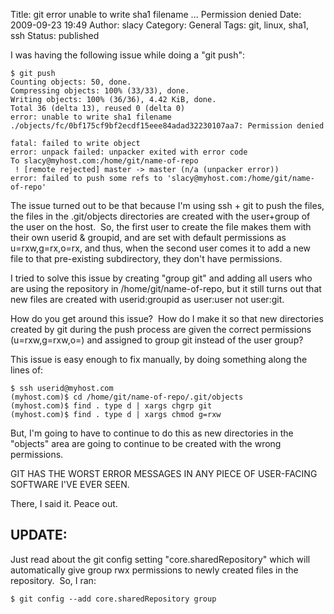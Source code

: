 Title: git error unable to write sha1 filename ... Permission denied
Date: 2009-09-23 19:49
Author: slacy
Category: General
Tags: git, linux, sha1, ssh
Status: published

I was having the following issue while doing a "git push":

    $ git push
    Counting objects: 50, done.
    Compressing objects: 100% (33/33), done.
    Writing objects: 100% (36/36), 4.42 KiB, done.
    Total 36 (delta 13), reused 0 (delta 0)
    error: unable to write sha1 filename ./objects/fc/0bf175cf9bf2ecdf15eee84adad32230107aa7: Permission denied

    fatal: failed to write object
    error: unpack failed: unpacker exited with error code
    To slacy@myhost.com:/home/git/name-of-repo
     ! [remote rejected] master -> master (n/a (unpacker error))
    error: failed to push some refs to 'slacy@myhost.com:/home/git/name-of-repo'

The issue turned out to be that because I'm using ssh + git to push the
files, the files in the .git/objects directories are created with the
user+group of the user on the host.  So, the first user to create the
file makes them with their own userid & groupid, and are set with
default permissions as u=rxw,g=rx,o=rx, and thus, when the second user
comes it to add a new file to that pre-existing subdirectory, they don't
have permissions.

I tried to solve this issue by creating "group git" and adding all users
who are using the repository in /home/git/name-of-repo, but it still
turns out that new files are created with userid:groupid as user:user
not user:git.

How do you get around this issue?  How do I make it so that new
directories created by git during the push process are given the correct
permissions (u=rxw,g=rxw,o=) and assigned to group git instead of the
user group?

This issue is easy enough to fix manually, by doing something along the
lines of:

    $ ssh userid@myhost.com
    (myhost.com)$ cd /home/git/name-of-repo/.git/objects
    (myhost.com)$ find . type d | xargs chgrp git
    (myhost.com)$ find . type d | xargs chmod g=rxw

But, I'm going to have to continue to do this as new directories in the
"objects" area are going to continue to be created with the wrong
permissions.

GIT HAS THE WORST ERROR MESSAGES IN ANY PIECE OF USER-FACING SOFTWARE
I'VE EVER SEEN.

There, I said it. Peace out.

UPDATE:
-------

Just read about the git config setting "core.sharedRepository" which
will automatically give group rwx permissions to newly created files in
the repository.  So, I ran:

    $ git config --add core.sharedRepository group
